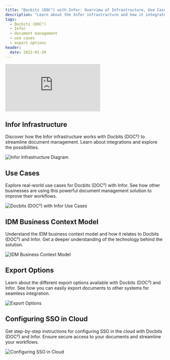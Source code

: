 ```yaml
---
title: "Docbits (DOC²) with Infor: Overview of Infrastructure, Use Cases, and Export Options"
description: "Learn about the Infor infrastructure and how it integrates with Docbits (DOC²). Explore use cases and export options for seamless document management. Get started today!"
tags:
  - Docbits (DOC²)
  - Infor
  - document management
  - use cases
  - export options
header:
  date: 2022-01-20
---
```


<div class='video-container'>
  <iframe src="https://www.youtube.com/embed/VIDEO_ID" frameborder="0" allowfullscreen></iframe>
</div>

## Infor Infrastructure

Discover how the Infor infrastructure works with Docbits (DOC²) to streamline document management. Learn about integrations and explore the possibilities.

![Infor Infrastructure Diagram](/images/infor-infrastructure-diagram.jpg "Infor Infrastructure Diagram")

## Use Cases

Explore real-world use cases for Docbits (DOC²) with Infor. See how other businesses are using this powerful document management solution to improve their workflows.

![Docbits (DOC²) with Infor Use Cases](/images/doc2-infor-use-cases.jpg "Docbits (DOC²) with Infor Use Cases")

## IDM Business Context Model

Understand the IDM business context model and how it relates to Docbits (DOC²) and Infor. Get a deeper understanding of the technology behind the solution.

![IDM Business Context Model](/images/idm-business-context-model.jpg "IDM Business Context Model")

## Export Options

Learn about the different export options available with Docbits (DOC²) and Infor. See how you can easily export documents to other systems for seamless integration.

![Export Options](/images/doc2-infor-export-options.jpg "Export Options")

## Configuring SSO in Cloud

Get step-by-step instructions for configuring SSO in the cloud with Docbits (DOC²) and Infor. Ensure secure access to your documents and streamline your workflows.

![Configuring SSO in Cloud](/images/configuring-sso-in-cloud.jpg "Configuring SSO in Cloud")
